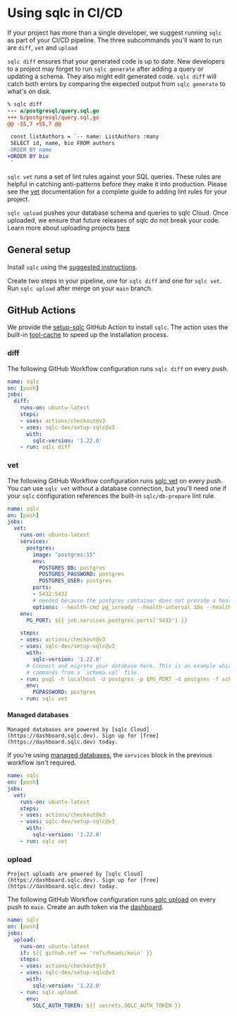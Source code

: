 # Using sqlc in CI/CD

If your project has more than a single developer, we suggest running `sqlc` as
part of your CI/CD pipeline. The three subcommands you'll want to run are `diff`, `vet` and `upload`

`sqlc diff` ensures that your generated code is up to date. New developers to a
project may forget to run `sqlc generate` after adding a query or updating a
schema. They also might edit generated code. `sqlc diff` will catch both errors
by comparing the expected output from `sqlc generate` to what's on disk.

```diff
% sqlc diff
--- a/postgresql/query.sql.go
+++ b/postgresql/query.sql.go
@@ -55,7 +55,7 @@

 const listAuthors = `-- name: ListAuthors :many
 SELECT id, name, bio FROM authors
-ORDER BY name
+ORDER BY bio
 `
```

`sqlc vet` runs a set of lint rules against your SQL queries. These rules are
helpful in catching anti-patterns before they make it into production. Please
see the [vet](vet.md) documentation for a complete guide to adding lint rules
for your project.

`sqlc upload` pushes your database schema and queries to sqlc Cloud. Once
uploaded, we ensure that future releases of sqlc do not break your code. Learn
more about uploading projects [here](upload.md)

## General setup

Install `sqlc` using the [suggested instructions](../overview/install).

Create two steps in your pipeline, one for `sqlc diff` and one for `sqlc vet`. Run `sqlc upload` after merge on your `main` branch.

## GitHub Actions

We provide the [setup-sqlc](https://github.com/marketplace/actions/setup-sqlc)
GitHub Action to install `sqlc`. The action uses the built-in
[tool-cache](https://github.com/actions/toolkit/blob/main/packages/tool-cache/README.md)
to speed up the installation process.

### diff

The following GitHub Workflow configuration runs `sqlc diff` on every push.

```yaml
name: sqlc
on: [push]
jobs:
  diff:
    runs-on: ubuntu-latest
    steps:
    - uses: actions/checkout@v3
    - uses: sqlc-dev/setup-sqlc@v3
      with:
        sqlc-version: '1.22.0'
    - run: sqlc diff
```

### vet

The following GitHub Workflow configuration runs [sqlc vet](vet.md) on every push.
You can use `sqlc vet` without a database connection, but you'll need one if your
`sqlc` configuration references the built-in `sqlc/db-prepare` lint rule.

```yaml
name: sqlc
on: [push]
jobs:
  vet:
    runs-on: ubuntu-latest
    services:
      postgres:
        image: "postgres:15"
        env:
          POSTGRES_DB: postgres
          POSTGRES_PASSWORD: postgres
          POSTGRES_USER: postgres
        ports:
        - 5432:5432
        # needed because the postgres container does not provide a healthcheck
        options: --health-cmd pg_isready --health-interval 10s --health-timeout 5s --health-retries 5
    env:
      PG_PORT: ${{ job.services.postgres.ports['5432'] }}

    steps:
    - uses: actions/checkout@v3
    - uses: sqlc-dev/setup-sqlc@v3
      with:
        sqlc-version: '1.22.0'
      # Connect and migrate your database here. This is an example which runs
      # commands from a `schema.sql` file.
    - run: psql -h localhost -U postgres -p $PG_PORT -d postgres -f schema.sql
      env:
        PGPASSWORD: postgres
    - run: sqlc vet
```

#### Managed databases

```{note}
Managed databases are powered by [sqlc Cloud](https://dashboard.sqlc.dev). Sign up for [free](https://dashboard.sqlc.dev) today.
```

If you're using [managed databases](managed-databases.md), the `services` block
in the previous workflow isn't required.

```yaml
name: sqlc
on: [push]
jobs:
  vet:
    runs-on: ubuntu-latest
    steps:
    - uses: actions/checkout@v3
    - uses: sqlc-dev/setup-sqlc@v3
      with:
        sqlc-version: '1.22.0'
    - run: sqlc vet
```

### upload

```{note}
Project uploads are powered by [sqlc Cloud](https://dashboard.sqlc.dev). Sign up for [free](https://dashboard.sqlc.dev) today.
```

The following GitHub Workflow configuration runs [sqlc upload](upload.md) on
every push to `main`. Create an auth token via the
[dashboard](https://dashboard.sqlc.dev).

```yaml
name: sqlc
on: [push]
jobs:
  upload:
    runs-on: ubuntu-latest
    if: ${{ github.ref == 'refs/heads/main' }}
    steps:
    - uses: actions/checkout@v3
    - uses: sqlc-dev/setup-sqlc@v3
      with:
        sqlc-version: '1.22.0'
    - run: sqlc upload
      env:
        SQLC_AUTH_TOKEN: ${{ secrets.SQLC_AUTH_TOKEN }}
```
